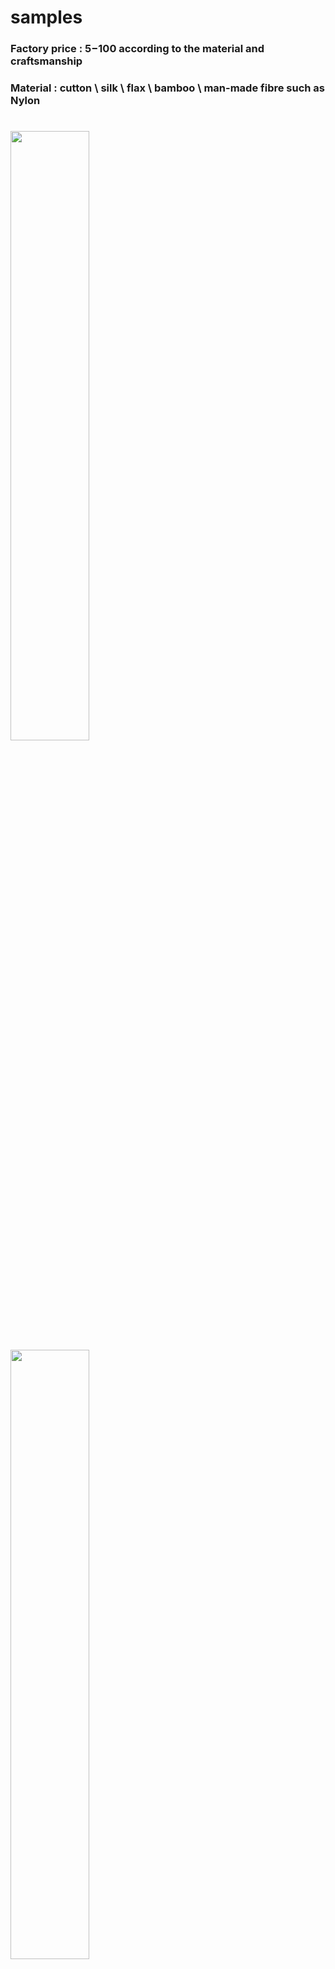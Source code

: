 # samples
### Factory price :  $5-$100 according to the material and craftsmanship
### Material : cutton \ silk \ flax \ bamboo \ man-made fibre such as Nylon
#
<img src="https://github.com/buaashupan/clothing/blob/main/skirt/1.jpg" style="width:50%;height:50%;"/>
<img src="https://github.com/buaashupan/clothing/blob/main/skirt/2.jpg" style="width:50%;height:50%;"/>
<img src="https://github.com/buaashupan/clothing/blob/main/skirt/3.jpg" style="width:50%;height:50%;"/>
<img src="https://github.com/buaashupan/clothing/blob/main/skirt/4.jpg" style="width:50%;height:50%;"/>
<img src="https://github.com/buaashupan/clothing/blob/main/skirt/5.jpg" style="width:50%;height:50%;"/>
<img src="https://github.com/buaashupan/clothing/blob/main/skirt/6.jpg" style="width:50%;height:50%;"/>
<img src="https://github.com/buaashupan/clothing/blob/main/skirt/7.jpg" style="width:50%;height:50%;"/>
<img src="https://github.com/buaashupan/clothing/blob/main/skirt/8.jpg" style="width:50%;height:50%;"/>
<img src="https://github.com/buaashupan/clothing/blob/main/skirt/9.jpg" style="width:50%;height:50%;"/>
<img src="https://github.com/buaashupan/clothing/blob/main/skirt/10.jpg" style="width:50%;height:50%;"/>
<img src="https://github.com/buaashupan/clothing/blob/main/skirt/11.jpg" style="width:50%;height:50%;"/>
<img src="https://github.com/buaashupan/clothing/blob/main/skirt/12.jpg" style="width:50%;height:50%;"/>
<img src="https://github.com/buaashupan/clothing/blob/main/skirt/13.jpg" style="width:50%;height:50%;"/>
<img src="https://github.com/buaashupan/clothing/blob/main/skirt/14.jpg" style="width:50%;height:50%;"/>
<img src="https://github.com/buaashupan/clothing/blob/main/skirt/15.jpg" style="width:50%;height:50%;"/>
<img src="https://github.com/buaashupan/clothing/blob/main/skirt/16.jpg" style="width:50%;height:50%;"/>
<img src="https://github.com/buaashupan/clothing/blob/main/skirt/17.jpg" style="width:50%;height:50%;"/>
<img src="https://github.com/buaashupan/clothing/blob/main/skirt/18.jpg" style="width:50%;height:50%;"/>
<img src="https://github.com/buaashupan/clothing/blob/main/skirt/19.jpg" style="width:50%;height:50%;"/>
<img src="https://github.com/buaashupan/clothing/blob/main/skirt/20.jpg" style="width:50%;height:50%;"/>
<img src="https://github.com/buaashupan/clothing/blob/main/skirt/21.jpg" style="width:50%;height:50%;"/>
<img src="https://github.com/buaashupan/clothing/blob/main/skirt/22.jpg" style="width:50%;height:50%;"/>
<img src="https://github.com/buaashupan/clothing/blob/main/skirt/23.jpg" style="width:50%;height:50%;"/>
<img src="https://github.com/buaashupan/clothing/blob/main/skirt/24.jpg" style="width:50%;height:50%;"/>
<img src="https://github.com/buaashupan/clothing/blob/main/skirt/25.jpg" style="width:50%;height:50%;"/>
<img src="https://github.com/buaashupan/clothing/blob/main/skirt/26.jpg" style="width:50%;height:50%;"/>
<img src="https://github.com/buaashupan/clothing/blob/main/skirt/27.jpg" style="width:50%;height:50%;"/>
<img src="https://github.com/buaashupan/clothing/blob/main/skirt/28.jpg" style="width:50%;height:50%;"/>
<img src="https://github.com/buaashupan/clothing/blob/main/skirt/29.jpg" style="width:50%;height:50%;"/>
<img src="https://github.com/buaashupan/clothing/blob/main/skirt/30.jpg" style="width:50%;height:50%;"/>
<img src="https://github.com/buaashupan/clothing/blob/main/skirt/31.jpg" style="width:50%;height:50%;"/>
<img src="https://github.com/buaashupan/clothing/blob/main/skirt/32.jpg" style="width:50%;height:50%;"/>
<img src="https://github.com/buaashupan/clothing/blob/main/skirt/33.jpg" style="width:50%;height:50%;"/>
<img src="https://github.com/buaashupan/clothing/blob/main/skirt/34.jpg" style="width:50%;height:50%;"/>
<img src="https://github.com/buaashupan/clothing/blob/main/skirt/35.jpg" style="width:50%;height:50%;"/>
<img src="https://github.com/buaashupan/clothing/blob/main/skirt/36.jpg" style="width:50%;height:50%;"/>
<img src="https://github.com/buaashupan/clothing/blob/main/skirt/37.jpg" style="width:50%;height:50%;"/>
<img src="https://github.com/buaashupan/clothing/blob/main/skirt/38.jpg" style="width:50%;height:50%;"/>
<img src="https://github.com/buaashupan/clothing/blob/main/skirt/39.jpg" style="width:50%;height:50%;"/>
<img src="https://github.com/buaashupan/clothing/blob/main/skirt/40.jpg" style="width:50%;height:50%;"/>
<img src="https://github.com/buaashupan/clothing/blob/main/skirt/41.jpg" style="width:50%;height:50%;"/>
<img src="https://github.com/buaashupan/clothing/blob/main/skirt/42.jpg" style="width:50%;height:50%;"/>
<img src="https://github.com/buaashupan/clothing/blob/main/skirt/43.jpg" style="width:50%;height:50%;"/>
<img src="https://github.com/buaashupan/clothing/blob/main/skirt/44.jpg" style="width:50%;height:50%;"/>
<img src="https://github.com/buaashupan/clothing/blob/main/skirt/45.jpg" style="width:50%;height:50%;"/>
<img src="https://github.com/buaashupan/clothing/blob/main/skirt/46.jpg" style="width:50%;height:50%;"/>
<img src="https://github.com/buaashupan/clothing/blob/main/skirt/47.jpg" style="width:50%;height:50%;"/>
<img src="https://github.com/buaashupan/clothing/blob/main/skirt/48.jpg" style="width:50%;height:50%;"/>
<img src="https://github.com/buaashupan/clothing/blob/main/skirt/49.jpg" style="width:50%;height:50%;"/>
<img src="https://github.com/buaashupan/clothing/blob/main/skirt/50.jpg" style="width:50%;height:50%;"/>
<img src="https://github.com/buaashupan/clothing/blob/main/skirt/51.jpg" style="width:50%;height:50%;"/>
<img src="https://github.com/buaashupan/clothing/blob/main/skirt/52.jpg" style="width:50%;height:50%;"/>
<img src="https://github.com/buaashupan/clothing/blob/main/skirt/53.jpg" style="width:50%;height:50%;"/>
<img src="https://github.com/buaashupan/clothing/blob/main/skirt/54.jpg" style="width:50%;height:50%;"/>
<img src="https://github.com/buaashupan/clothing/blob/main/skirt/55.jpg" style="width:50%;height:50%;"/>
<img src="https://github.com/buaashupan/clothing/blob/main/skirt/56.jpg" style="width:50%;height:50%;"/>
<img src="https://github.com/buaashupan/clothing/blob/main/skirt/57.jpg" style="width:50%;height:50%;"/>
<img src="https://github.com/buaashupan/clothing/blob/main/skirt/58.jpg" style="width:50%;height:50%;"/>
<img src="https://github.com/buaashupan/clothing/blob/main/skirt/59.jpg" style="width:50%;height:50%;"/>
<img src="https://github.com/buaashupan/clothing/blob/main/skirt/60.jpg" style="width:50%;height:50%;"/>
<img src="https://github.com/buaashupan/clothing/blob/main/skirt/61.jpg" style="width:50%;height:50%;"/>
<img src="https://github.com/buaashupan/clothing/blob/main/skirt/62.jpg" style="width:50%;height:50%;"/>
<img src="https://github.com/buaashupan/clothing/blob/main/skirt/63.jpg" style="width:50%;height:50%;"/>
<img src="https://github.com/buaashupan/clothing/blob/main/skirt/64.jpg" style="width:50%;height:50%;"/>
<img src="https://github.com/buaashupan/clothing/blob/main/skirt/65.jpg" style="width:50%;height:50%;"/>
<img src="https://github.com/buaashupan/clothing/blob/main/skirt/66.jpg" style="width:50%;height:50%;"/>
<img src="https://github.com/buaashupan/clothing/blob/main/skirt/67.jpg" style="width:50%;height:50%;"/>
<img src="https://github.com/buaashupan/clothing/blob/main/skirt/68.jpg" style="width:50%;height:50%;"/>
<img src="https://github.com/buaashupan/clothing/blob/main/skirt/69.jpg" style="width:50%;height:50%;"/>
<img src="https://github.com/buaashupan/clothing/blob/main/skirt/70.jpg" style="width:50%;height:50%;"/>
<img src="https://github.com/buaashupan/clothing/blob/main/skirt/71.jpg" style="width:50%;height:50%;"/>
<img src="https://github.com/buaashupan/clothing/blob/main/skirt/72.jpg" style="width:50%;height:50%;"/>
<img src="https://github.com/buaashupan/clothing/blob/main/skirt/73.jpg" style="width:50%;height:50%;"/>
<img src="https://github.com/buaashupan/clothing/blob/main/skirt/74.jpg" style="width:50%;height:50%;"/>
<img src="https://github.com/buaashupan/clothing/blob/main/skirt/75.jpg" style="width:50%;height:50%;"/>
<img src="https://github.com/buaashupan/clothing/blob/main/skirt/76.jpg" style="width:50%;height:50%;"/>
<img src="https://github.com/buaashupan/clothing/blob/main/skirt/77.jpg" style="width:50%;height:50%;"/>
<img src="https://github.com/buaashupan/clothing/blob/main/skirt/78.jpg" style="width:50%;height:50%;"/>
<img src="https://github.com/buaashupan/clothing/blob/main/skirt/79.jpg" style="width:50%;height:50%;"/>
<img src="https://github.com/buaashupan/clothing/blob/main/skirt/80.jpg" style="width:50%;height:50%;"/>
<img src="https://github.com/buaashupan/clothing/blob/main/skirt/81.jpg" style="width:50%;height:50%;"/>
<img src="https://github.com/buaashupan/clothing/blob/main/skirt/82.jpg" style="width:50%;height:50%;"/>
<img src="https://github.com/buaashupan/clothing/blob/main/skirt/83.jpg" style="width:50%;height:50%;"/>
<img src="https://github.com/buaashupan/clothing/blob/main/skirt/84.jpg" style="width:50%;height:50%;"/>
<img src="https://github.com/buaashupan/clothing/blob/main/skirt/85.jpg" style="width:50%;height:50%;"/>
<img src="https://github.com/buaashupan/clothing/blob/main/skirt/86.jpg" style="width:50%;height:50%;"/>
<img src="https://github.com/buaashupan/clothing/blob/main/skirt/87.jpg" style="width:50%;height:50%;"/>
<img src="https://github.com/buaashupan/clothing/blob/main/skirt/88.jpg" style="width:50%;height:50%;"/>
<img src="https://github.com/buaashupan/clothing/blob/main/skirt/89.jpg" style="width:50%;height:50%;"/>
<img src="https://github.com/buaashupan/clothing/blob/main/skirt/90.jpg" style="width:50%;height:50%;"/>
<img src="https://github.com/buaashupan/clothing/blob/main/skirt/91.jpg" style="width:50%;height:50%;"/>
<img src="https://github.com/buaashupan/clothing/blob/main/skirt/92.jpg" style="width:50%;height:50%;"/>
<img src="https://github.com/buaashupan/clothing/blob/main/skirt/93.jpg" style="width:50%;height:50%;"/>
<img src="https://github.com/buaashupan/clothing/blob/main/skirt/94.jpg" style="width:50%;height:50%;"/>
<img src="https://github.com/buaashupan/clothing/blob/main/skirt/95.jpg" style="width:50%;height:50%;"/>
<img src="https://github.com/buaashupan/clothing/blob/main/skirt/96.jpg" style="width:50%;height:50%;"/>
<img src="https://github.com/buaashupan/clothing/blob/main/skirt/97.jpg" style="width:50%;height:50%;"/>
<img src="https://github.com/buaashupan/clothing/blob/main/skirt/98.jpg" style="width:50%;height:50%;"/>
<img src="https://github.com/buaashupan/clothing/blob/main/skirt/99.jpg" style="width:50%;height:50%;"/>
<img src="https://github.com/buaashupan/clothing/blob/main/skirt/100.jpg" style="width:50%;height:50%;"/>
<img src="https://github.com/buaashupan/clothing/blob/main/skirt/101.jpg" style="width:50%;height:50%;"/>
<img src="https://github.com/buaashupan/clothing/blob/main/skirt/102.jpg" style="width:50%;height:50%;"/>
<img src="https://github.com/buaashupan/clothing/blob/main/skirt/103.jpg" style="width:50%;height:50%;"/>
<img src="https://github.com/buaashupan/clothing/blob/main/skirt/104.jpg" style="width:50%;height:50%;"/>
<img src="https://github.com/buaashupan/clothing/blob/main/skirt/105.jpg" style="width:50%;height:50%;"/>
<img src="https://github.com/buaashupan/clothing/blob/main/skirt/106.jpg" style="width:50%;height:50%;"/>
<img src="https://github.com/buaashupan/clothing/blob/main/skirt/107.jpg" style="width:50%;height:50%;"/>
<img src="https://github.com/buaashupan/clothing/blob/main/skirt/108.jpg" style="width:50%;height:50%;"/>
<img src="https://github.com/buaashupan/clothing/blob/main/skirt/109.jpg" style="width:50%;height:50%;"/>
<img src="https://github.com/buaashupan/clothing/blob/main/skirt/110.jpg" style="width:50%;height:50%;"/>
<img src="https://github.com/buaashupan/clothing/blob/main/skirt/111.jpg" style="width:50%;height:50%;"/>
<img src="https://github.com/buaashupan/clothing/blob/main/skirt/112.jpg" style="width:50%;height:50%;"/>
<img src="https://github.com/buaashupan/clothing/blob/main/skirt/113.jpg" style="width:50%;height:50%;"/>
<img src="https://github.com/buaashupan/clothing/blob/main/skirt/114.jpg" style="width:50%;height:50%;"/>
<img src="https://github.com/buaashupan/clothing/blob/main/skirt/115.jpg" style="width:50%;height:50%;"/>
<img src="https://github.com/buaashupan/clothing/blob/main/skirt/116.jpg" style="width:50%;height:50%;"/>
<img src="https://github.com/buaashupan/clothing/blob/main/skirt/117.jpg" style="width:50%;height:50%;"/>
<img src="https://github.com/buaashupan/clothing/blob/main/skirt/118.jpg" style="width:50%;height:50%;"/>
<img src="https://github.com/buaashupan/clothing/blob/main/skirt/119.jpg" style="width:50%;height:50%;"/>
<img src="https://github.com/buaashupan/clothing/blob/main/skirt/120.jpg" style="width:50%;height:50%;"/>
<img src="https://github.com/buaashupan/clothing/blob/main/skirt/121.jpg" style="width:50%;height:50%;"/>
<img src="https://github.com/buaashupan/clothing/blob/main/skirt/122.jpg" style="width:50%;height:50%;"/>
<img src="https://github.com/buaashupan/clothing/blob/main/skirt/123.jpg" style="width:50%;height:50%;"/>
<img src="https://github.com/buaashupan/clothing/blob/main/skirt/124.jpg" style="width:50%;height:50%;"/>
<img src="https://github.com/buaashupan/clothing/blob/main/skirt/125.jpg" style="width:50%;height:50%;"/>
<img src="https://github.com/buaashupan/clothing/blob/main/skirt/126.jpg" style="width:50%;height:50%;"/>
<img src="https://github.com/buaashupan/clothing/blob/main/skirt/127.jpg" style="width:50%;height:50%;"/>
<img src="https://github.com/buaashupan/clothing/blob/main/skirt/128.jpg" style="width:50%;height:50%;"/>
<img src="https://github.com/buaashupan/clothing/blob/main/skirt/129.jpg" style="width:50%;height:50%;"/>
<img src="https://github.com/buaashupan/clothing/blob/main/skirt/130.jpg" style="width:50%;height:50%;"/>
<img src="https://github.com/buaashupan/clothing/blob/main/skirt/131.jpg" style="width:50%;height:50%;"/>
<img src="https://github.com/buaashupan/clothing/blob/main/skirt/132.jpg" style="width:50%;height:50%;"/>
<img src="https://github.com/buaashupan/clothing/blob/main/skirt/133.jpg" style="width:50%;height:50%;"/>
<img src="https://github.com/buaashupan/clothing/blob/main/skirt/134.jpg" style="width:50%;height:50%;"/>
<img src="https://github.com/buaashupan/clothing/blob/main/skirt/135.jpg" style="width:50%;height:50%;"/>
<img src="https://github.com/buaashupan/clothing/blob/main/skirt/136.jpg" style="width:50%;height:50%;"/>
<img src="https://github.com/buaashupan/clothing/blob/main/skirt/137.jpg" style="width:50%;height:50%;"/>
<img src="https://github.com/buaashupan/clothing/blob/main/skirt/138.jpg" style="width:50%;height:50%;"/>
<img src="https://github.com/buaashupan/clothing/blob/main/skirt/139.jpg" style="width:50%;height:50%;"/>


<img src="https://github.com/buaashupan/clothing/blob/main/man_t_shirt/1.jpg" style="width:50%;height:50%;"/>
<img src="https://github.com/buaashupan/clothing/blob/main/man_t_shirt/2.jpg" style="width:50%;height:50%;"/>
<img src="https://github.com/buaashupan/clothing/blob/main/man_t_shirt/3.jpg" style="width:50%;height:50%;"/>
<img src="https://github.com/buaashupan/clothing/blob/main/man_t_shirt/4.jpg" style="width:50%;height:50%;"/>
<img src="https://github.com/buaashupan/clothing/blob/main/man_t_shirt/5.jpg" style="width:50%;height:50%;"/>
<img src="https://github.com/buaashupan/clothing/blob/main/man_t_shirt/6.jpg" style="width:50%;height:50%;"/>
<img src="https://github.com/buaashupan/clothing/blob/main/man_t_shirt/7.jpg" style="width:50%;height:50%;"/>
<img src="https://github.com/buaashupan/clothing/blob/main/man_t_shirt/8.jpg" style="width:50%;height:50%;"/>
<img src="https://github.com/buaashupan/clothing/blob/main/man_t_shirt/9.jpg" style="width:50%;height:50%;"/>
<img src="https://github.com/buaashupan/clothing/blob/main/man_t_shirt/10.jpg" style="width:50%;height:50%;"/>
<img src="https://github.com/buaashupan/clothing/blob/main/man_t_shirt/11.jpg" style="width:50%;height:50%;"/>
<img src="https://github.com/buaashupan/clothing/blob/main/man_t_shirt/12.jpg" style="width:50%;height:50%;"/>
<img src="https://github.com/buaashupan/clothing/blob/main/man_t_shirt/13.jpg" style="width:50%;height:50%;"/>
<img src="https://github.com/buaashupan/clothing/blob/main/man_t_shirt/14.jpg" style="width:50%;height:50%;"/>
<img src="https://github.com/buaashupan/clothing/blob/main/man_t_shirt/15.jpg" style="width:50%;height:50%;"/>


<img src="https://github.com/buaashupan/clothing/blob/main/man_trousers/1.png" style="width:50%;height:50%;"/> <img src="https://github.com/buaashupan/clothing/blob/main/man_trousers/2.png" style="width:50%;height:50%;"/>
<img src="https://github.com/buaashupan/clothing/blob/main/man_trousers/3.png" style="width:50%;height:50%;"/> <img src="https://github.com/buaashupan/clothing/blob/main/man_trousers/4.png" style="width:50%;height:50%;"/>
<img src="https://github.com/buaashupan/clothing/blob/main/man_trousers/5.png" style="width:50%;height:50%;"/> <img src="https://github.com/buaashupan/clothing/blob/main/man_trousers/6.png" style="width:50%;height:50%;"/>
<img src="https://github.com/buaashupan/clothing/blob/main/man_trousers/7.png" style="width:50%;height:50%;"/> <img src="https://github.com/buaashupan/clothing/blob/main/man_trousers/8.png" style="width:50%;height:50%;"/>
<img src="https://github.com/buaashupan/clothing/blob/main/man_trousers/9.png" style="width:50%;height:50%;"/> <img src="https://github.com/buaashupan/clothing/blob/main/man_trousers/10.png" style="width:50%;height:50%;"/>
<img src="https://github.com/buaashupan/clothing/blob/main/man_trousers/11.png" style="width:50%;height:50%;"/> <img src="https://github.com/buaashupan/clothing/blob/main/man_trousers/12.png" style="width:50%;height:50%;"/>
<img src="https://github.com/buaashupan/clothing/blob/main/man_trousers/13.png" style="width:50%;height:50%;"/> <img src="https://github.com/buaashupan/clothing/blob/main/man_trousers/14.png" style="width:50%;height:50%;"/>
<img src="https://github.com/buaashupan/clothing/blob/main/man_trousers/15.png" style="width:50%;height:50%;"/> <img src="https://github.com/buaashupan/clothing/blob/main/man_trousers/16.png" style="width:50%;height:50%;"/>
<img src="https://github.com/buaashupan/clothing/blob/main/man_trousers/17.png" style="width:50%;height:50%;"/> <img src="https://github.com/buaashupan/clothing/blob/main/man_trousers/18.png" style="width:50%;height:50%;"/>
<img src="https://github.com/buaashupan/clothing/blob/main/man_trousers/19.png" style="width:50%;height:50%;"/> <img src="https://github.com/buaashupan/clothing/blob/main/man_trousers/20.png" style="width:50%;height:50%;"/>
<img src="https://github.com/buaashupan/clothing/blob/main/man_trousers/21.png" style="width:50%;height:50%;"/> <img src="https://github.com/buaashupan/clothing/blob/main/man_trousers/22.png" style="width:50%;height:50%;"/>
<img src="https://github.com/buaashupan/clothing/blob/main/man_trousers/23.png" style="width:50%;height:50%;"/> <img src="https://github.com/buaashupan/clothing/blob/main/man_trousers/24.png" style="width:50%;height:50%;"/>
<img src="https://github.com/buaashupan/clothing/blob/main/man_trousers/25.png" style="width:50%;height:50%;"/> <img src="https://github.com/buaashupan/clothing/blob/main/man_trousers/26.png" style="width:50%;height:50%;"/>
<img src="https://github.com/buaashupan/clothing/blob/main/man_trousers/27.png" style="width:50%;height:50%;"/> <img src="https://github.com/buaashupan/clothing/blob/main/man_trousers/28.png" style="width:50%;height:50%;"/>
<img src="https://github.com/buaashupan/clothing/blob/main/man_trousers/29.png" style="width:50%;height:50%;"/> <img src="https://github.com/buaashupan/clothing/blob/main/man_trousers/30.png" style="width:50%;height:50%;"/>
<img src="https://github.com/buaashupan/clothing/blob/main/man_trousers/31.png" style="width:50%;height:50%;"/> <img src="https://github.com/buaashupan/clothing/blob/main/man_trousers/32.png" style="width:50%;height:50%;"/>
<img src="https://github.com/buaashupan/clothing/blob/main/man_trousers/33.png" style="width:50%;height:50%;"/> <img src="https://github.com/buaashupan/clothing/blob/main/man_trousers/34.png" style="width:50%;height:50%;"/>
<img src="https://github.com/buaashupan/clothing/blob/main/man_trousers/35.png" style="width:50%;height:50%;"/> <img src="https://github.com/buaashupan/clothing/blob/main/man_trousers/36.png" style="width:50%;height:50%;"/>
<img src="https://github.com/buaashupan/clothing/blob/main/man_trousers/37.png" style="width:50%;height:50%;"/> <img src="https://github.com/buaashupan/clothing/blob/main/man_trousers/38.png" style="width:50%;height:50%;"/>
<img src="https://github.com/buaashupan/clothing/blob/main/man_trousers/39.png" style="width:50%;height:50%;"/> <img src="https://github.com/buaashupan/clothing/blob/main/man_trousers/40.png" style="width:50%;height:50%;"/>
<img src="https://github.com/buaashupan/clothing/blob/main/man_trousers/41.png" style="width:50%;height:50%;"/> <img src="https://github.com/buaashupan/clothing/blob/main/man_trousers/42.png" style="width:50%;height:50%;"/>
<img src="https://github.com/buaashupan/clothing/blob/main/man_trousers/43.png" style="width:50%;height:50%;"/> <img src="https://github.com/buaashupan/clothing/blob/main/man_trousers/44.png" style="width:50%;height:50%;"/>
<img src="https://github.com/buaashupan/clothing/blob/main/man_trousers/45.png" style="width:50%;height:50%;"/> <img src="https://github.com/buaashupan/clothing/blob/main/man_trousers/46.png" style="width:50%;height:50%;"/>
<img src="https://github.com/buaashupan/clothing/blob/main/man_trousers/47.png" style="width:50%;height:50%;"/> <img src="https://github.com/buaashupan/clothing/blob/main/man_trousers/48.png" style="width:50%;height:50%;"/>
<img src="https://github.com/buaashupan/clothing/blob/main/man_trousers/49.png" style="width:50%;height:50%;"/> <img src="https://github.com/buaashupan/clothing/blob/main/man_trousers/50.png" style="width:50%;height:50%;"/>
<img src="https://github.com/buaashupan/clothing/blob/main/man_trousers/51.png" style="width:50%;height:50%;"/> <img src="https://github.com/buaashupan/clothing/blob/main/man_trousers/52.png" style="width:50%;height:50%;"/>
<img src="https://github.com/buaashupan/clothing/blob/main/man_trousers/53.png" style="width:50%;height:50%;"/> <img src="https://github.com/buaashupan/clothing/blob/main/man_trousers/54.png" style="width:50%;height:50%;"/>
<img src="https://github.com/buaashupan/clothing/blob/main/man_trousers/55.png" style="width:50%;height:50%;"/> <img src="https://github.com/buaashupan/clothing/blob/main/man_trousers/56.png" style="width:50%;height:50%;"/>
<img src="https://github.com/buaashupan/clothing/blob/main/man_trousers/57.png" style="width:50%;height:50%;"/> <img src="https://github.com/buaashupan/clothing/blob/main/man_trousers/58.png" style="width:50%;height:50%;"/>
<img src="https://github.com/buaashupan/clothing/blob/main/man_trousers/59.png" style="width:50%;height:50%;"/> <img src="https://github.com/buaashupan/clothing/blob/main/man_trousers/60.png" style="width:50%;height:50%;"/>
<img src="https://github.com/buaashupan/clothing/blob/main/man_trousers/61.png" style="width:50%;height:50%;"/> <img src="https://github.com/buaashupan/clothing/blob/main/man_trousers/62.png" style="width:50%;height:50%;"/>
<img src="https://github.com/buaashupan/clothing/blob/main/man_trousers/63.png" style="width:50%;height:50%;"/> <img src="https://github.com/buaashupan/clothing/blob/main/man_trousers/64.png" style="width:50%;height:50%;"/>
<img src="https://github.com/buaashupan/clothing/blob/main/man_trousers/65.png" style="width:50%;height:50%;"/> <img src="https://github.com/buaashupan/clothing/blob/main/man_trousers/66.png" style="width:50%;height:50%;"/>
<img src="https://github.com/buaashupan/clothing/blob/main/man_trousers/67.png" style="width:50%;height:50%;"/> <img src="https://github.com/buaashupan/clothing/blob/main/man_trousers/68.png" style="width:50%;height:50%;"/>
<img src="https://github.com/buaashupan/clothing/blob/main/man_trousers/69.png" style="width:50%;height:50%;"/> <img src="https://github.com/buaashupan/clothing/blob/main/man_trousers/70.png" style="width:50%;height:50%;"/>
<img src="https://github.com/buaashupan/clothing/blob/main/man_trousers/71.png" style="width:50%;height:50%;"/> <img src="https://github.com/buaashupan/clothing/blob/main/man_trousers/72.png" style="width:50%;height:50%;"/>
<img src="https://github.com/buaashupan/clothing/blob/main/man_trousers/73.png" style="width:50%;height:50%;"/> <img src="https://github.com/buaashupan/clothing/blob/main/man_trousers/74.png" style="width:50%;height:50%;"/>
<img src="https://github.com/buaashupan/clothing/blob/main/man_trousers/75.png" style="width:50%;height:50%;"/> <img src="https://github.com/buaashupan/clothing/blob/main/man_trousers/76.png" style="width:50%;height:50%;"/>
<img src="https://github.com/buaashupan/clothing/blob/main/man_trousers/77.png" style="width:50%;height:50%;"/> <img src="https://github.com/buaashupan/clothing/blob/main/man_trousers/78.png" style="width:50%;height:50%;"/>
